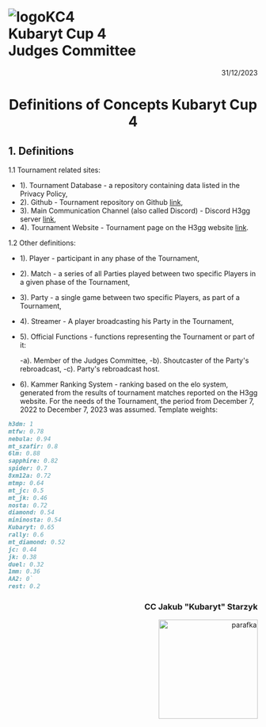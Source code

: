 # ![logoKC4](link) <br>Kubaryt Cup 4 <br>Judges Committee

<p align="right">31/12/2023</p>

<h1 align="center">Definitions of Concepts Kubaryt Cup 4</h1>

## 1. Definitions

1.1 Tournament related sites:

- 1). Tournament Database - a repository containing data listed in the Privacy Policy,
- 2). Github - Tournament repository on Github [link](https://github.com/KubarytTournaments/KubarytCup/tree/Polish),
- 3). Main Communication Channel (also called Discord) - Discord H3gg server [link](https://discord.com/invite/r6dS4D9edd),
- 4). Tournament Website - Tournament page on the H3gg website [link](https://h3.gg/competitions/V2/81).

1.2 Other definitions:

- 1). Player - participant in any phase of the Tournament,
- 2). Match - a series of all Parties played between two specific Players in a given phase of the Tournament,
- 3). Party - a single game between two specific Players, as part of a Tournament,
- 4). Streamer - A player broadcasting his Party in the Tournament,
- 5). Official Functions - functions representing the Tournament or part of it:

   -a). Member of the Judges Committee,
   -b). Shoutcaster of the Party's rebroadcast,
   -c). Party's rebroadcast host.
- 6). Kammer Ranking System - ranking based on the elo system, generated from the results of tournament matches reported on the H3gg website. For the needs of the Tournament, the period from December 7, 2022 to December 7, 2023 was assumed. Template weights:

```md
h3dm: 1
mtfw: 0.78
nebula: 0.94
mt_szafir: 0.8
6lm: 0.88
sapphire: 0.82
spider: 0.7
8xm12a: 0.72
mtmp: 0.64
mt_jc: 0.5
mt_jk: 0.46
nosta: 0.72
diamond: 0.54
mininosta: 0.54
Kubaryt: 0.65
rally: 0.6
mt_diamond: 0.52
jc: 0.44
jk: 0.38
duel: 0.32
1mm: 0.36
AA2: 0`
rest: 0.2
```

### <p align="right">CC Jakub "Kubaryt" Starzyk</p>
<div align="right"><img src="https://media.discordapp.net/attachments/1022538414328913930/1136284542727110656/image-removebg-preview_3.png" alt="parafka" style="height: auto; width :200px; float:right;"/></div>
